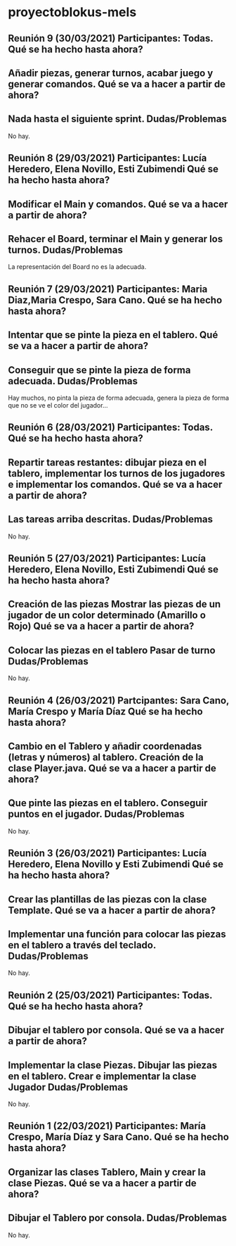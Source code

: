 # proyectoblokus-mels
Reunión 9 (30/03/2021)
Participantes: Todas.
Qué se ha hecho hasta ahora?
---
Añadir piezas, generar turnos, acabar juego y generar comandos.
Qué se va a hacer a partir de ahora?
---
Nada hasta el siguiente sprint.
Dudas/Problemas
---
No hay.

Reunión 8 (29/03/2021)
Participantes: Lucía Heredero, Elena Novillo, Esti Zubimendi
Qué se ha hecho hasta ahora?
---
Modificar el Main y comandos.
Qué se va a hacer a partir de ahora?
---
Rehacer el Board, terminar el Main y generar los turnos.
Dudas/Problemas
---
La representación del Board no es la adecuada.

Reunión 7 (29/03/2021)
Participantes: Maria Diaz,Maria Crespo, Sara Cano.
Qué se ha hecho hasta ahora?
---
Intentar que se pinte la pieza en el tablero.
Qué se va a hacer a partir de ahora?
---
Conseguir que se pinte la pieza de forma adecuada.
Dudas/Problemas
---
Hay muchos, no pinta la pieza de forma adecuada, genera la pieza de forma que no se ve el color del jugador...

Reunión 6 (28/03/2021)
Participantes: Todas.
Qué se ha hecho hasta ahora?
---
Repartir tareas restantes: dibujar pieza en el tablero, implementar los turnos de los jugadores e implementar los comandos.
Qué se va a hacer a partir de ahora?
---
Las tareas arriba descritas.
Dudas/Problemas
---
No hay.

Reunión 5 (27/03/2021)
Participantes: Lucía Heredero, Elena Novillo, Esti Zubimendi
Qué se ha hecho hasta ahora?
---
Creación de las piezas
Mostrar las piezas de un jugador de un color determinado (Amarillo o Rojo)
Qué se va a hacer a partir de ahora?
---
Colocar las piezas en el tablero
Pasar de turno
Dudas/Problemas
---
No hay.

Reunión 4 (26/03/2021)
Partcipantes: Sara Cano, María Crespo y María Díaz
Qué se ha hecho hasta ahora?
---
Cambio en el Tablero y añadir coordenadas (letras y números) al tablero.
Creación de la clase Player.java.
Qué se va a hacer a partir de ahora?
---
Que pinte las piezas en el tablero.
Conseguir puntos en el jugador.
Dudas/Problemas
---
No hay.

Reunión 3 (26/03/2021)
Participantes: Lucía Heredero, Elena Novillo y Esti Zubimendi
Qué se ha hecho hasta ahora?
---
Crear las plantillas de las piezas con la clase Template.
Qué se va a hacer a partir de ahora?
---
Implementar una función para colocar las piezas en el tablero a través del teclado.
Dudas/Problemas
---
No hay.

Reunión 2 (25/03/2021)
Participantes: Todas.
Qué se ha hecho hasta ahora?
---
Dibujar el tablero por consola.
Qué se va a hacer a partir de ahora?
---
Implementar la clase Piezas.
Dibujar las piezas en el tablero.
Crear e implementar la clase Jugador
Dudas/Problemas
---
No hay.

Reunión 1 (22/03/2021)
Participantes: María Crespo, María Díaz y Sara Cano.
Qué se ha hecho hasta ahora?
---
Organizar las clases Tablero, Main y crear la clase Piezas.
Qué se va a hacer a partir de ahora?
---
Dibujar el Tablero por consola.
Dudas/Problemas
---
No hay.
